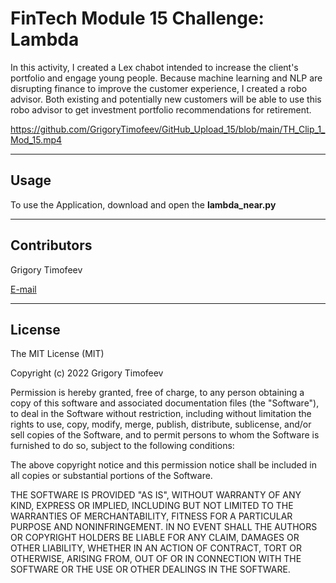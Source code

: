 # FinTech Module 15 Challenge: Lambda

In this activity, I created a Lex chabot intended to increase the client's portfolio and engage young people. Because machine learning and NLP are disrupting finance to improve the customer experience, I created a robo advisor. Both existing and potentially new customers will be able to use this robo advisor to get investment portfolio recommendations for retirement.

https://github.com/GrigoryTimofeev/GitHub_Upload_15/blob/main/TH_Clip_1_Mod_15.mp4

---

## Usage

To use the Application, download and open the **lambda_near.py** 

---

## Contributors

Grigory Timofeev

[E-mail](fintech_github_challenge15@unloca.com)

---

## License

The MIT License (MIT)

Copyright (c) 2022 Grigory Timofeev

Permission is hereby granted, free of charge, to any person obtaining a copy of this software and associated documentation files (the "Software"), to deal in the Software without restriction, including without limitation the rights to use, copy, modify, merge, publish, distribute, sublicense, and/or sell copies of the Software, and to permit persons to whom the Software is furnished to do so, subject to the following conditions:

The above copyright notice and this permission notice shall be included in all copies or substantial portions of the Software.

THE SOFTWARE IS PROVIDED "AS IS", WITHOUT WARRANTY OF ANY KIND, EXPRESS OR IMPLIED, INCLUDING BUT NOT LIMITED TO THE WARRANTIES OF MERCHANTABILITY, FITNESS FOR A PARTICULAR PURPOSE AND NONINFRINGEMENT. IN NO EVENT SHALL THE AUTHORS OR COPYRIGHT HOLDERS BE LIABLE FOR ANY CLAIM, DAMAGES OR OTHER LIABILITY, WHETHER IN AN ACTION OF CONTRACT, TORT OR OTHERWISE, ARISING FROM, OUT OF OR IN CONNECTION WITH THE SOFTWARE OR THE USE OR OTHER DEALINGS IN THE SOFTWARE.
